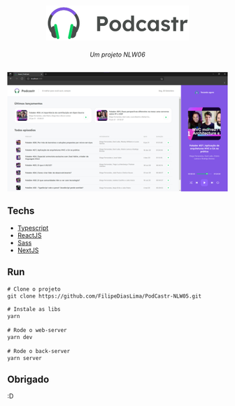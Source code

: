 <div align="center">
<img src="assets/podcastr-logo.svg" />
<h6>Um projeto NLW06<h6/>
</div>

<img src="assets/podcastr.png" />

## Techs
* [Typescript](https://www.typescriptlang.org/)
* [ReactJS](https://pt-br.reactjs.org/)
* [Sass](https://sass-lang.com/)
* [NextJS](https://nextjs.org/)

## Run

```
# Clone o projeto
git clone https://github.com/FilipeDiasLima/PodCastr-NLW05.git
```

```
# Instale as libs
yarn

# Rode o web-server
yarn dev

# Rode o back-server
yarn server
```

## Obrigado
:D
